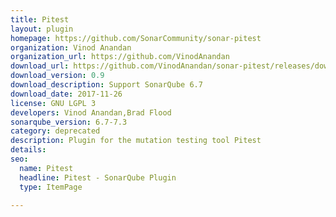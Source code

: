 ```yaml
---
title: Pitest
layout: plugin
homepage: https://github.com/SonarCommunity/sonar-pitest
organization: Vinod Anandan
organization_url: https://github.com/VinodAnandan
download_url: https://github.com/VinodAnandan/sonar-pitest/releases/download/v0.9/sonar-pitest-plugin-0.9.jar
download_version: 0.9
download_description: Support SonarQube 6.7
download_date: 2017-11-26
license: GNU LGPL 3
developers: Vinod Anandan,Brad Flood
sonarqube_version: 6.7-7.3
category: deprecated
description: Plugin for the mutation testing tool Pitest
details: 
seo: 
  name: Pitest
  headline: Pitest - SonarQube Plugin
  type: ItemPage

---
```

